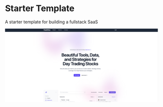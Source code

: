 # Starter Template
A starter template for building a fullstack SaaS

![alt text](https://github.com/gsurmanski/django_template/blob/master/screenshot.png?raw=true)